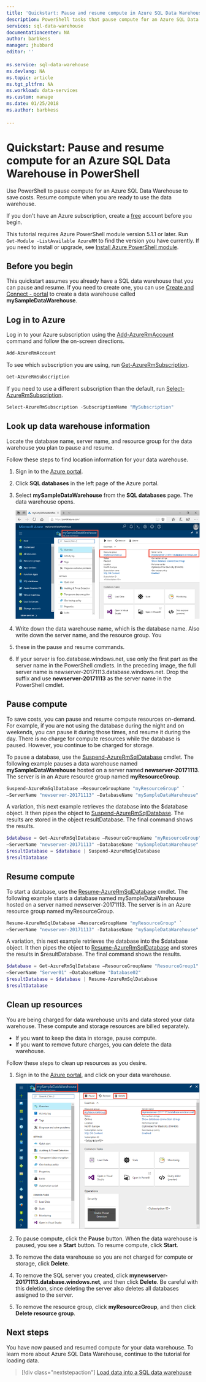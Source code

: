 ```yaml
---
title: 'Quickstart: Pause and resume compute in Azure SQL Data Warehouse - PowerShell | Microsoft Docs'
description: PowerShell tasks that pause compute for an Azure SQL Data Warehouse to save costs. Resume compute when you are ready to use the data warehouse.
services: sql-data-warehouse
documentationcenter: NA
author: barbkess
manager: jhubbard
editor: ''

ms.service: sql-data-warehouse
ms.devlang: NA
ms.topic: article
ms.tgt_pltfrm: NA
ms.workload: data-services
ms.custom: manage
ms.date: 01/25/2018
ms.author: barbkess

---
```

# Quickstart: Pause and resume compute for an Azure SQL Data Warehouse in PowerShell
Use PowerShell to pause compute for an Azure SQL Data Warehouse to save costs. Resume compute when you are ready to use the data warehouse.

If you don't have an Azure subscription, create a [free](https://azure.microsoft.com/free/) account before you begin.

This tutorial requires Azure PowerShell module version 5.1.1 or later. Run ` Get-Module -ListAvailable AzureRM` to find the version you have currently. If you need to install or upgrade, see [Install Azure PowerShell module](/powershell/azure/install-azurerm-ps.md). 

## Before you begin

This quickstart assumes you already have a SQL data warehouse that you can pause and resume. If you need to create one, you can use [Create and Connect - portal](create-data-warehouse-portal.md) to create a data warehouse called **mySampleDataWarehouse**. 

## Log in to Azure

Log in to your Azure subscription using the [Add-AzureRmAccount](/powershell/module/azurerm.profile/add-azurermaccount) command and follow the on-screen directions.

```powershell
Add-AzureRmAccount
```

To see which subscription you are using, run [Get-AzureRmSubscription](/powershell/module/azurerm.profile/get-azurermsubscription).

```powershell
Get-AzureRmSubscription
```

If you need to use a different subscription than the default, run [Select-AzureRmSubscription](/powershell/module/azurerm.profile/select-azurermsubscription).

```powershell
Select-AzureRmSubscription -SubscriptionName "MySubscription"
```

## Look up data warehouse information

Locate the database name, server name, and resource group for the data warehouse you plan to pause and resume. 

Follow these steps to find location information for your data warehouse.

1. Sign in to the [Azure portal](https://portal.azure.com/).
2. Click **SQL databases** in the left page of the Azure portal.
3. Select **mySampleDataWarehouse** from the **SQL databases** page. The data warehouse opens.

    ![Server name and resource group](media/pause-and-resume-compute-powershell/locate-data-warehouse-information.png)

4. Write down the data warehouse name, which is the database name. Also write down the server name, and the resource group. You 
5.  these in the pause and resume commands.
6. If your server is foo.database.windows.net, use only the first part as the server name in the PowerShell cmdlets. In the preceding image, the full server name is newserver-20171113.database.windows.net. Drop the suffix and use **newserver-20171113** as the server name in the PowerShell cmdlet.

## Pause compute
To save costs, you can pause and resume compute resources on-demand. For example, if you are not using the database during the night and on weekends, you can pause it during those times, and resume it during the day. There is no charge for compute resources while the database is paused. However, you continue to be charged for storage. 

To pause a database, use the [Suspend-AzureRmSqlDatabase](/powershell/module/azurerm.sql/suspend-azurermsqldatabase.md) cmdlet. The following example pauses a data warehouse named **mySampleDataWarehouse** hosted on a server named **newserver-20171113**. The server is in an Azure resource group named **myResourceGroup**.


```Powershell
Suspend-AzureRmSqlDatabase –ResourceGroupName "myResourceGroup" `
–ServerName "newserver-20171113" –DatabaseName "mySampleDataWarehouse"
```

A variation, this next example retrieves the database into the $database object. It then pipes the object to [Suspend-AzureRmSqlDatabase](/powershell/module/azurerm.sql/suspend-azurermsqldatabase). The results are stored in the object resultDatabase. The final command shows the results.

```Powershell
$database = Get-AzureRmSqlDatabase –ResourceGroupName "myResourceGroup" `
–ServerName "newserver-20171113" –DatabaseName "mySampleDataWarehouse"
$resultDatabase = $database | Suspend-AzureRmSqlDatabase
$resultDatabase
```


## Resume compute
To start a database, use the [Resume-AzureRmSqlDatabase](/powershell/module/azurerm.sql/resume-azurermsqldatabase) cmdlet. The following example starts a database named mySampleDataWarehouse hosted on a server named newserver-20171113. The server is in an Azure resource group named myResourceGroup.

```Powershell
Resume-AzureRmSqlDatabase –ResourceGroupName "myResourceGroup" `
–ServerName "newserver-20171113" -DatabaseName "mySampleDataWarehouse"
```

A variation, this next example retrieves the database into the $database object. It then pipes the object to [Resume-AzureRmSqlDatabase](/powershell/module/azurerm.sql/resume-azurermsqldatabase.md) and stores the results in $resultDatabase. The final command shows the results.

```Powershell
$database = Get-AzureRmSqlDatabase –ResourceGroupName "ResourceGroup1" `
–ServerName "Server01" –DatabaseName "Database02"
$resultDatabase = $database | Resume-AzureRmSqlDatabase
$resultDatabase
```

## Clean up resources

You are being charged for data warehouse units and data stored your data warehouse. These compute and storage resources are billed separately. 

- If you want to keep the data in storage, pause compute.
- If you want to remove future charges, you can delete the data warehouse. 

Follow these steps to clean up resources as you desire.

1. Sign in to the [Azure portal](https://portal.azure.com), and click on your data warehouse.

    ![Clean up resources](media/load-data-from-azure-blob-storage-using-polybase/clean-up-resources.png)

1. To pause compute, click the **Pause** button. When the data warehouse is paused, you see a **Start** button.  To resume compute, click **Start**.

2. To remove the data warehouse so you are not charged for compute or storage, click **Delete**.

3. To remove the SQL server you created, click **mynewserver-20171113.database.windows.net**, and then click **Delete**.  Be careful with this deletion, since deleting the server also deletes all databases assigned to the server.

4. To remove the resource group, click **myResourceGroup**, and then click **Delete resource group**.


## Next steps
You have now paused and resumed compute for your data warehouse. To learn more about Azure SQL Data Warehouse, continue to the tutorial for loading data.

> [!div class="nextstepaction"]
>[Load data into a SQL data warehouse](load-data-from-azure-blob-storage-using-polybase.md)